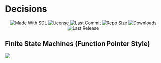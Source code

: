 # Decisions

<p align="center">
  <a>
    <img alt="Made With SDL" src="https://img.shields.io/badge/made%20with-SDL-57b9d3.svg?logo=CPlusPlus">
  </a>
  <a>
    <img alt="License" src="https://img.shields.io/github/license/JoanStinson/Decisions?logo=github">
  </a>
  <a>
    <img alt="Last Commit" src="https://img.shields.io/github/last-commit/JoanStinson/Decisions?logo=Mapbox&color=orange">
  </a>
  <a>
    <img alt="Repo Size" src="https://img.shields.io/github/repo-size/JoanStinson/Decisions?logo=VirtualBox">
  </a>
  <a>
    <img alt="Downloads" src="https://img.shields.io/github/downloads/JoanStinson/Decisions/total?color=brightgreen">
  </a>
  <a>
    <img alt="Last Release" src="https://img.shields.io/github/v/release/JoanStinson/Decisions?include_prereleases&logo=Dropbox&color=yellow">
  </a>
</p>

## Finite State Machines (Function Pointer Style)
![](fsm.gif)
